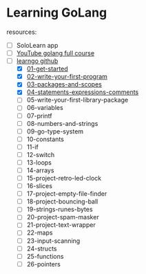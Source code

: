 # Learning GoLang

resources:

- [ ] SoloLearn app
- [ ] [YouTube golang full course](https://www.youtube.com/watch?v=yyUHQIec83I&t=1528s)
- [ ] [learngo github](https://github.com/inancgumus/learngo)
    - [x] [01-get-started](./01-get-started)
    - [x] [02-write-your-first-program](./02-write-your-first-program)
    - [x] [03-packages-and-scopes](./03-packages-and-scopes)
    - [x] [04-statements-expressions-comments](./04-statements-expressions-comments)
    - [ ] 05-write-your-first-library-package
    - [ ] 06-variables
    - [ ] 07-printf
    - [ ] 08-numbers-and-strings
    - [ ] 09-go-type-system
    - [ ] 10-constants
    - [ ] 11-if
    - [ ] 12-switch
    - [ ] 13-loops
    - [ ] 14-arrays
    - [ ] 15-project-retro-led-clock
    - [ ] 16-slices
    - [ ] 17-project-empty-file-finder
    - [ ] 18-project-bouncing-ball
    - [ ] 19-strings-runes-bytes
    - [ ] 20-project-spam-masker
    - [ ] 21-project-text-wrapper
    - [ ] 22-maps
    - [ ] 23-input-scanning
    - [ ] 24-structs
    - [ ] 25-functions
    - [ ] 26-pointers